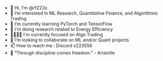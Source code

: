 - 👋 Hi, I’m @rf223x
- 👀 I’m interested in ML Research, Quantitative Finance, and Algorithmic Trading
- 🌱 I’m currently learning PyTorch and TensorFlow
- 🔬 I'm doing research related to Energy Efficiency
- 👨‍👩‍👧‍👦 I'm currently focused on Algo Trading
- 💞️ I’m looking to collaborate on ML and/or Quant projects
- 📫 How to reach me : Discord x223556
- 🔑 “Through discipline comes freedom.” - Aristotle

<!---
rf223x/rf223x is a ✨ special ✨ repository because its `README.md` (this file) appears on your GitHub profile.
You can click the Preview link to take a look at your changes.
--->
